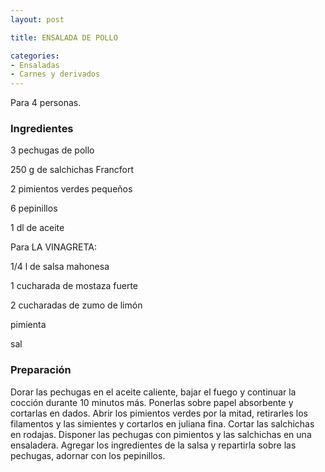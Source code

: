```yaml
---
layout: post

title: ENSALADA DE POLLO

categories:
- Ensaladas
- Carnes y derivados
---
```

Para 4 personas.

<h3>Ingredientes</h3>

3 pechugas de pollo

250 g de salchichas Francfort

2 pimientos verdes pequeños

6 pepinillos

1 dl de aceite

Para LA VINAGRETA:

1/4 l de salsa mahonesa

1 cucharada de mostaza fuerte

2 cucharadas de zumo de limón

pimienta

sal

<h3>Preparación</h3>

Dorar las pechugas en el aceite caliente, bajar el fuego y continuar la cocción durante 10 minutos más. Ponerlas sobre papel absorbente y cortarlas en dados. Abrir los pimientos verdes por la mitad, retirarles los filamentos y las simientes y cortarlos en juliana fina. Cortar las salchichas en rodajas. Disponer las pechugas con pimientos y las salchichas en una ensaladera. Agregar los ingredientes de la salsa y repartirla sobre las pechugas, adornar con los pepinillos.

